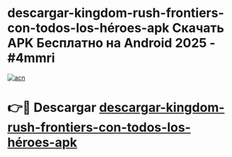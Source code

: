 # descargar-kingdom-rush-frontiers-con-todos-los-héroes-apk Скачать APK Бесплатно на Android 2025 - #4mmri

[![acn](https://github.com/user-attachments/assets/0f9c940e-d8b0-45ae-aac7-cd30a18b3e1c)](https://apps.freeplayer.one?title=descargar-kingdom-rush-frontiers-con-todos-los-héroes-apk&ref=9RF)

# 👉🔴 Descargar [descargar-kingdom-rush-frontiers-con-todos-los-héroes-apk](https://apps.freeplayer.one?title=descargar-kingdom-rush-frontiers-con-todos-los-héroes-apk&ref=9RF)